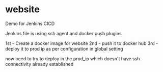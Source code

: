 # website
Demo for Jenkins CICD

Jenkins file is using ssh agent and docker push plugins 

1st - Create a docker image for website
2nd - push it to docker hub
3rd - deploy it to prod ip as per configuration in global setting 

now need to try to deploy in the prod_ip which doesn't have ssh connectivity already established

